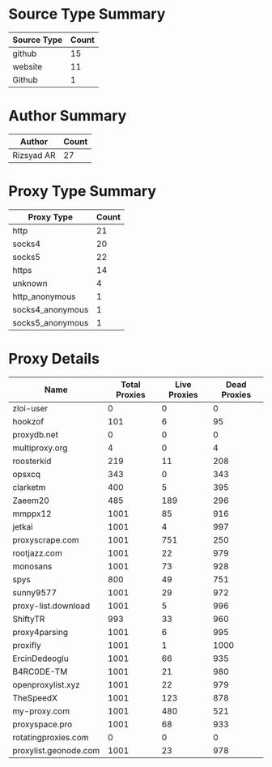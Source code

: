 # Source Type Summary

| Source Type | Count |
|-------------|-------|
| github | 15 |
| website | 11 |
| Github | 1 |


# Author Summary

| Author | Count |
|--------|-------|
| Rizsyad AR | 27 |


# Proxy Type Summary

| Proxy Type | Count |
|------------|-------|
| http | 21 |
| socks4 | 20 |
| socks5 | 22 |
| https | 14 |
| unknown | 4 |
| http_anonymous | 1 |
| socks4_anonymous | 1 |
| socks5_anonymous | 1 |


# Proxy Details

| Name | Total Proxies | Live Proxies | Dead Proxies |
|------|---------------|--------------|---------------|
| zloi-user | 0 | 0 | 0 |
| hookzof | 101 | 6 | 95 |
| proxydb.net | 0 | 0 | 0 |
| multiproxy.org | 4 | 0 | 4 |
| roosterkid | 219 | 11 | 208 |
| opsxcq | 343 | 0 | 343 |
| clarketm | 400 | 5 | 395 |
| Zaeem20 | 485 | 189 | 296 |
| mmppx12 | 1001 | 85 | 916 |
| jetkai | 1001 | 4 | 997 |
| proxyscrape.com | 1001 | 751 | 250 |
| rootjazz.com | 1001 | 22 | 979 |
| monosans | 1001 | 73 | 928 |
| spys | 800 | 49 | 751 |
| sunny9577 | 1001 | 29 | 972 |
| proxy-list.download | 1001 | 5 | 996 |
| ShiftyTR | 993 | 33 | 960 |
| proxy4parsing | 1001 | 6 | 995 |
| proxifly | 1001 | 1 | 1000 |
| ErcinDedeoglu | 1001 | 66 | 935 |
| B4RC0DE-TM | 1001 | 21 | 980 |
| openproxylist.xyz | 1001 | 22 | 979 |
| TheSpeedX | 1001 | 123 | 878 |
| my-proxy.com | 1001 | 480 | 521 |
| proxyspace.pro | 1001 | 68 | 933 |
| rotatingproxies.com | 0 | 0 | 0 |
| proxylist.geonode.com | 1001 | 23 | 978 |
